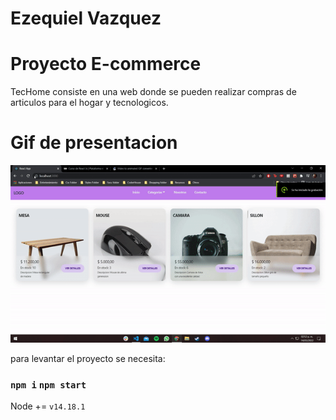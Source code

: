 # Ezequiel Vazquez

# Proyecto E-commerce
TecHome consiste en una web donde se pueden realizar compras de articulos para el hogar y tecnologicos.

# Gif de presentacion 
![image](./.github/GifTecHome.gif)

para levantar el proyecto se necesita:
### `npm i` `npm start`

Node += `v14.18.1`

